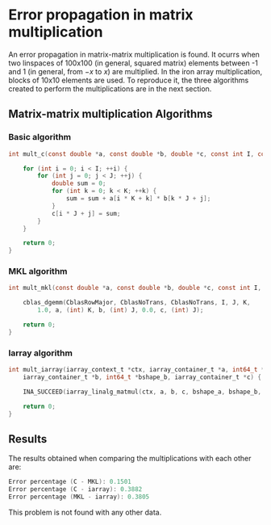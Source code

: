 # Error propagation in matrix multiplication

An error propagation in matrix-matrix multiplication is found. It ocurrs when two linspaces of 100x100 (in general, squared matrix) elements between -1 and 1 (in general, from $-x$ to $x$) are multiplied. In the iron array multiplication, blocks of 10x10 elements are used.
To reproduce it, the three algorithms created to perform the multiplications are in the next section.

## Matrix-matrix multiplication Algorithms

### Basic algorithm

```C
int mult_c(const double *a, const double *b, double *c, const int I, const int J, const int K) {

    for (int i = 0; i < I; ++i) {
        for (int j = 0; j < J; ++j) {
            double sum = 0;
            for (int k = 0; k < K; ++k) {
                sum = sum + a[i * K + k] * b[k * J + j];
            }
            c[i * J + j] = sum;
        }
    }

    return 0;
}
```

### MKL algorithm

```C
int mult_mkl(const double *a, const double *b, double *c, const int I, const int J, const int K) {

    cblas_dgemm(CblasRowMajor, CblasNoTrans, CblasNoTrans, I, J, K,
        1.0, a, (int) K, b, (int) J, 0.0, c, (int) J);

    return 0;
}
```

### Iarray algorithm

```C
int mult_iarray(iarray_context_t *ctx, iarray_container_t *a, int64_t *bshape_a,
    iarray_container_t *b, int64_t *bshape_b, iarray_container_t *c) {

    INA_SUCCEED(iarray_linalg_matmul(ctx, a, b, c, bshape_a, bshape_b, IARRAY_OPERATOR_GENERAL));

    return 0;
}
```

## Results

The results obtained when comparing the multiplications with each other are:

```C
Error percentage (C - MKL): 0.1501
Error percentage (C - iarray): 0.3882
Error percentage (MKL - iarray): 0.3805
```

This problem is not found with any other data.